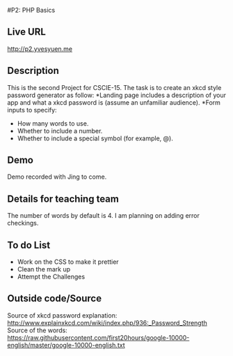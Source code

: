 #P2: PHP Basics

## Live URL
<http://p2.yvesyuen.me>

## Description
This is the second Project for CSCIE-15. The task is to create an xkcd style password generator as follow: 
*Landing page includes a description of your app and what a xkcd password is (assume an unfamiliar audience).
*Form inputs to specify:
- How many words to use.
- Whether to include a number.
- Whether to include a special symbol (for example, @).

## Demo
Demo recorded with Jing to come. 

## Details for teaching team
The number of words by default is 4. I am planning on adding error checkings.

## To do List
- Work on the CSS to make it prettier
- Clean the mark up
- Attempt the Challenges


## Outside code/Source
Source of xkcd password explanation: http://www.explainxkcd.com/wiki/index.php/936:_Password_Strength
Source of the words: https://raw.githubusercontent.com/first20hours/google-10000-english/master/google-10000-english.txt
